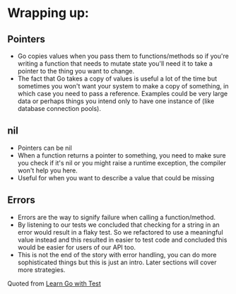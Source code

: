 # Wrapping up:

## Pointers
- Go copies values when you pass them to functions/methods so if you're writing a function that needs to mutate state you'll need it to take a pointer to the thing you want to change.
- The fact that Go takes a copy of values is useful a lot of the time but sometimes you won't want your system to make a copy of something, in which case you need to pass a reference. Examples could be very large data or perhaps things you intend only to have one instance of (like database connection pools).
## nil
- Pointers can be nil
- When a function returns a pointer to something, you need to make sure you check if it's nil or you might raise a runtime exception, the compiler won't help you here.
- Useful for when you want to describe a value that could be missing
## Errors
- Errors are the way to signify failure when calling a function/method.
- By listening to our tests we concluded that checking for a string in an error would result in a flaky test. So we refactored to use a meaningful value instead and this resulted in easier to test code and concluded this would be easier for users of our API too.
- This is not the end of the story with error handling, you can do more sophisticated things but this is just an intro. Later sections will cover more strategies.

Quoted from [Learn Go with Test](https://quii.gitbook.io/learn-go-with-tests/)